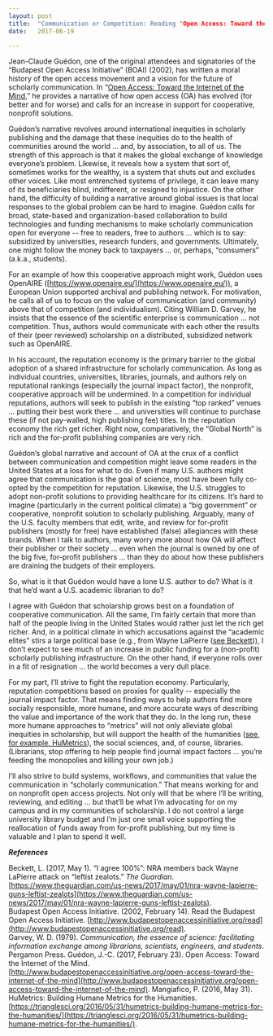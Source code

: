 ```yaml
---
layout: post
title:  "Communication or Competition: Reading "Open Access: Toward the Internet of the Mind""
date:   2017-06-19

---
```


Jean-Claude Guédon, one of the original attendees and signatories of the “Budapest Open Access Initiative” (BOAI) (2002), has written a moral history of the open access movement and a vision for the future of scholarly communication. In “[Open Access: Toward the Internet of the Mind](http://www.budapestopenaccessinitiative.org/open-access-toward-the-internet-of-the-mind),” he provides a narrative of how open access (OA) has evolved (for better and for worse) and calls for an increase in support for cooperative, nonprofit solutions.

Guédon’s narrative revolves around international inequities in scholarly publishing and the damage that these inequities do to the health of communities around the world … and, by association, to all of us. The strength of this approach is that it makes the global exchange of knowledge everyone’s problem. Likewise, it reveals how a system that sort of, sometimes works for the wealthy, is a system that shuts out and excludes other voices. Like most entrenched systems of privilege, it can leave many of its beneficiaries blind, indifferent, or resigned to injustice. On the other hand, the difficulty of building a narrative around global issues is that local responses to the global problem can be hard to imagine. Guédon calls for broad, state-based and organization-based collaboration to build technologies and funding mechanisms to make scholarly communication open for everyone -- free to readers, free to authors … which is to say: subsidized by universities, research funders, and governments. Ultimately, one might follow the money back to taxpayers … or, perhaps, “consumers” (a.k.a., students).

For an example of how this cooperative approach might work, Guédon uses OpenAIRE ([https://www.openaire.eu/](https://www.openaire.eu/)), a European Union supported archival and publishing network. For motivation, he calls all of us to focus on the value of communication (and community) above that of competition (and individualism). Citing William D. Garvey, he insists that the essence of the scientific enterprise is communication … not competition. Thus, authors would communicate with each other the results of their (peer reviewed) scholarship on a distributed, subsidized network such as OpenAIRE.

In his account, the reputation economy is the primary barrier to the global adoption of a shared infrastructure for scholarly communication. As long as individual countries, universities, libraries, journals, and authors rely on reputational rankings (especially the journal impact factor), the nonprofit, cooperative approach will be undermined. In a competition for individual reputations, authors will seek to publish in the existing “top ranked” venues … putting their best work there … and universities will continue to purchase these (if not pay-walled, high publishing fee) titles. In the reputation economy the rich get richer. Right now, comparatively, the “Global North” is rich and the for-profit publishing companies are very rich.

Guédon’s global narrative and account of OA at the crux of a conflict between communication and competition might leave some readers in the United States at a loss for what to do. Even if many U.S. authors might agree that communication is the goal of science, most have been fully co-opted by the competition for reputation. Likewise, the U.S. struggles to adopt non-profit solutions to providing healthcare for its citizens. It’s hard to imagine (particularly in the current political climate) a “big government” or cooperative, nonprofit solution to scholarly publishing. Arguably, many of the U.S. faculty members that edit, write, and review for for-profit publishers (mostly for free) have established (false) allegiances with these brands. When I talk to authors, many worry more about how OA will affect their publisher or their society … even when the journal is owned by one of the big five, for-profit publishers … than they do about how these publishers are draining the budgets of their employers.

So, what is it that Guédon would have a lone U.S. author to do? What is it that he’d want a U.S. academic librarian to do?

I agree with Guédon that scholarship grows best on a foundation of cooperative communication. All the same, I’m fairly certain that more than half of the people living in the United States would rather just let the rich get richer. And, in a political climate in which accusations against the “academic elites” stirs a large political base (e.g., from Wayne LaPierre ([see Beckett](https://www.theguardian.com/us-news/2017/may/01/nra-wayne-lapierre-guns-leftist-zealots))), I don’t expect to see much of an increase in public funding for a (non-profit) scholarly publishing infrastructure. On the other hand, if everyone rolls over in a fit of resignation … the world becomes a very dull place.

For my part, I’ll strive to fight the reputation economy. Particularly, reputation competitions based on proxies for quality -- especially the journal impact factor. That means finding ways to help authors find more socially responsible, more humane, and more accurate ways of describing the value and importance of the work that they do. In the long run, these more humane approaches to “metrics” will not only alleviate global inequities in scholarship, but will support the health of the humanities ([see, for example, HuMetrics](https://trianglesci.org/2016/05/31/humetrics-building-humane-metrics-for-the-humanities/)), the social sciences, and, of course, libraries. (Librarians, stop offering to help people find journal impact factors … you’re feeding the monopolies and killing your own job.)

I’ll also strive to build systems, workflows, and communities that value the communication in “scholarly communication.” That means working for and on nonprofit open access projects. Not only will that be where I’ll be writing, reviewing, and editing … but that’ll be what I’m advocating for on my campus and in my communities of scholarship. I do not control a large university library budget and I’m just one small voice supporting the reallocation of funds away from for-profit publishing, but my time is valuable and I plan to spend it well.

_**References**_

Beckett, L. (2017, May 1). “I agree 100%”: NRA members back Wayne LaPierre attack on “leftist zealots.” _The Guardian_. [https://www.theguardian.com/us-news/2017/may/01/nra-wayne-lapierre-guns-leftist-zealots](https://www.theguardian.com/us-news/2017/may/01/nra-wayne-lapierre-guns-leftist-zealots).  
Budapest Open Access Initiative. (2002, February 14). Read the Budapest Open Access Initiative. [http://www.budapestopenaccessinitiative.org/read](http://www.budapestopenaccessinitiative.org/read).  
Garvey, W. D. (1979). _Communication, the essence of science: facilitating information exchange among librarians, scientists, engineers, and students_. Pergamon Press. Guédon, J.-C. (2017, February 23). Open Access: Toward the Internet of the Mind. [http://www.budapestopenaccessinitiative.org/open-access-toward-the-internet-of-the-mind](http://www.budapestopenaccessinitiative.org/open-access-toward-the-internet-of-the-mind). 
Mangiafico, P. (2016, May 31). HuMetrics: Building Humane Metrics for the Humanities. [https://trianglesci.org/2016/05/31/humetrics-building-humane-metrics-for-the-humanities/](https://trianglesci.org/2016/05/31/humetrics-building-humane-metrics-for-the-humanities/).